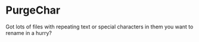 # PurgeChar
Got lots of files with repeating text or special characters in them you want to rename in a hurry?
